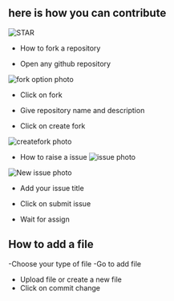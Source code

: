 ## here is how you can contribute

![STAR](https://github.com/Ajiet-DevNation/HackElite2023/assets/111761548/7d17265f-ef28-4a6b-a8bc-a9cd86b7eaf8)

- How to fork a repository

- Open any github repository

![fork option photo](https://github.com/Ajiet-DevNation/HackElite2023/assets/109619279/ed704093-b22d-4797-a53a-0de5fe2b8d93)

- Click on fork

- Give repository name and description

- Click on create fork

![createfork photo](https://github.com/Ajiet-DevNation/HackElite2023/assets/109619279/c8b84d9d-4095-4c96-a24e-11c971106745)

- How to raise a issue
![issue photo](https://github.com/Ajiet-DevNation/HackElite2023/assets/111761548/e9291565-47ff-44cc-b9dd-742b8fe768de)

![New issue photo](https://github.com/Ajiet-DevNation/HackElite2023/assets/111761548/cc7921c9-a078-404c-846a-4fc2b07dd9f0)

- Add your issue title

- Click on submit issue

- Wait for assign

## How to add a file

-Choose your type of file
-Go to add file 
- Upload file or create a new file
- Click on commit change 


